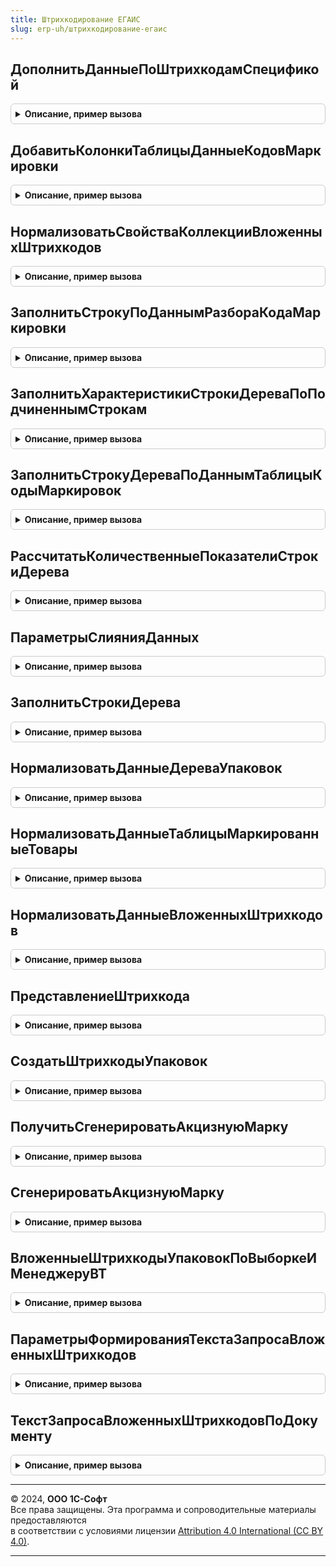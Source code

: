 ```yaml
---
title: Штрихкодирование ЕГАИС
slug: erp-uh/штрихкодирование-егаис
---
```



## ДополнитьДанныеПоШтрихкодамСпецификой
<details style="margin: 1em 0; padding: 0.5em; border: 1px solid #ccc; border-radius: 6px;">

<summary style="font-weight: bold; cursor: pointer;">Описание, пример вызова</summary>

```bsl

// Дополняет базовые данные по штрихкодам спецификой алкогольной продукции.
//
// Параметры:
//  ДанныеПоШтрихкодам - см. ШтрихкодированиеОбщегоНазначенияИС.ИнициализацияДанныхПоШтрихкодам
//  ПараметрыСканирования - см. ШтрихкодированиеОбщегоНазначенияИСКлиент.ПараметрыСканирования
//  ПараметрыДополнения   - Неопределено - Поддержка обратной совместимости.
//                        - см. ШтрихкодированиеОбщегоНазначенияИС.ПараметрыДополненияВложенныхШтрихкодовУпаковок.
Процедура ДополнитьДанныеПоШтрихкодамСпецификой(ДанныеПоШтрихкодам, ПараметрыСканирования, ПараметрыДополнения = Неопределено) Экспорт
```

Пример вызова
```bsl
ШтрихкодированиеЕГАИС.ДополнитьДанныеПоШтрихкодамСпецификой(ДанныеПоШтрихкодам, ПараметрыСканирования, ПараметрыДополнения);
```
</details>

## ДобавитьКолонкиТаблицыДанныеКодовМаркировки
<details style="margin: 1em 0; padding: 0.5em; border: 1px solid #ccc; border-radius: 6px;">

<summary style="font-weight: bold; cursor: pointer;">Описание, пример вызова</summary>

```bsl

Процедура ДобавитьКолонкиТаблицыДанныеКодовМаркировки(ДанныеПоШтрихкодам, ПараметрыСканирования = Неопределено, ДанныеКодовМаркировки = Неопределено, ТребуетсяЧастичноеВыбытие = Неопределено) Экспорт
```

Пример вызова
```bsl
ШтрихкодированиеЕГАИС.ДобавитьКолонкиТаблицыДанныеКодовМаркировки(ДанныеПоШтрихкодам, ПараметрыСканирования, ДанныеКодовМаркировки, ТребуетсяЧастичноеВыбытие);
```
</details>

## НормализоватьСвойстваКоллекцииВложенныхШтрихкодов
<details style="margin: 1em 0; padding: 0.5em; border: 1px solid #ccc; border-radius: 6px;">

<summary style="font-weight: bold; cursor: pointer;">Описание, пример вызова</summary>

```bsl

// Дополняет свойства таблицы значений - "МаркированныеТовары" или дерево значение - "ДеревоУпаковок" колонками,
// специфичными для табачной продукции.
//
// Возвращаемое значение:
//  Массив Из Строка - Добавленные колонки
//
// Параметры:
//  Коллекция - ТаблицаЗначений, ДеревоЗначений - "МаркированныеТовары" или "ДеревоУпаковок"
//  ПараметрыСканирования - См. ШтрихкодированиеОбщегоНазначенияИС.ПараметрыСканирования
Функция НормализоватьСвойстваКоллекцииВложенныхШтрихкодов(Коллекция, ПараметрыСканирования = Неопределено) Экспорт
```

Пример вызова
```bsl
Результат = ШтрихкодированиеЕГАИС.НормализоватьСвойстваКоллекцииВложенныхШтрихкодов(Коллекция, ПараметрыСканирования);
```
</details>

## ЗаполнитьСтрокуПоДаннымРазбораКодаМаркировки
<details style="margin: 1em 0; padding: 0.5em; border: 1px solid #ccc; border-radius: 6px;">

<summary style="font-weight: bold; cursor: pointer;">Описание, пример вызова</summary>

```bsl

Процедура ЗаполнитьСтрокуПоДаннымРазбораКодаМаркировки(СтрокаДанных, СтрокаДанныхДополнительно, ПараметрыСканирования) Экспорт
```

Пример вызова
```bsl
ШтрихкодированиеЕГАИС.ЗаполнитьСтрокуПоДаннымРазбораКодаМаркировки(СтрокаДанных, СтрокаДанныхДополнительно, ПараметрыСканирования) 
```
</details>

## ЗаполнитьХарактеристикиСтрокиДереваПоПодчиненнымСтрокам
<details style="margin: 1em 0; padding: 0.5em; border: 1px solid #ccc; border-radius: 6px;">

<summary style="font-weight: bold; cursor: pointer;">Описание, пример вызова</summary>

```bsl

Процедура ЗаполнитьХарактеристикиСтрокиДереваПоПодчиненнымСтрокам(СтрокаДерева, СтрокаДанных) Экспорт
```

Пример вызова
```bsl
ШтрихкодированиеЕГАИС.ЗаполнитьХарактеристикиСтрокиДереваПоПодчиненнымСтрокам(СтрокаДерева, СтрокаДанных));
```
</details>

## ЗаполнитьСтрокуДереваПоДаннымТаблицыКодыМаркировок
<details style="margin: 1em 0; padding: 0.5em; border: 1px solid #ccc; border-radius: 6px;">

<summary style="font-weight: bold; cursor: pointer;">Описание, пример вызова</summary>

```bsl

Процедура ЗаполнитьСтрокуДереваПоДаннымТаблицыКодыМаркировок(СтрокаДерева, СтрокаДанных, ПараметрыЗаполнения) Экспорт
```

Пример вызова
```bsl
ШтрихкодированиеЕГАИС.ЗаполнитьСтрокуДереваПоДаннымТаблицыКодыМаркировок(СтрокаДерева, СтрокаДанных, ПараметрыЗаполнения));
```
</details>

## РассчитатьКоличественныеПоказателиСтрокиДерева
<details style="margin: 1em 0; padding: 0.5em; border: 1px solid #ccc; border-radius: 6px;">

<summary style="font-weight: bold; cursor: pointer;">Описание, пример вызова</summary>

```bsl

// Выполняет расчет количественных показателей строки дерева.
//
// Параметры:
//  СтрокаДерева - СтрокаДереваЗначений - Строка дерева упаковок.
Процедура РассчитатьКоличественныеПоказателиСтрокиДерева(СтрокаДерева, СтрокаДанных, ПараметрыЗаполнения) Экспорт
```

Пример вызова
```bsl
ШтрихкодированиеЕГАИС.РассчитатьКоличественныеПоказателиСтрокиДерева(СтрокаДерева, СтрокаДанных, ПараметрыЗаполнения));
```
</details>

## ПараметрыСлиянияДанных
<details style="margin: 1em 0; padding: 0.5em; border: 1px solid #ccc; border-radius: 6px;">

<summary style="font-weight: bold; cursor: pointer;">Описание, пример вызова</summary>

```bsl

// Вынести в модуль
Процедура ПараметрыСлиянияДанных(ПараметрыЗаполнения, Приемник, Источник) Экспорт
```

Пример вызова
```bsl
ШтрихкодированиеЕГАИС.ПараметрыСлиянияДанных(ПараметрыЗаполнения, Приемник, Источник) 
```
</details>

## ЗаполнитьСтрокиДерева
<details style="margin: 1em 0; padding: 0.5em; border: 1px solid #ccc; border-radius: 6px;">

<summary style="font-weight: bold; cursor: pointer;">Описание, пример вызова</summary>

```bsl

// Заполняет строки дерева упаковок данными специфичными для обувной продукции.
//
// Параметры:
//  СтрокаВерхнегоУровня - СтрокаДереваЗначений - Строки дерева упаковок.
//  ПараметрыЗаполнения - См. ШтрихкодированиеОбщегоНазначенияИС.ИнициализацияТаблицыДанныхКодовМаркировки.
//  УпаковкаВерхнегоУровня - СтрокаДереваЗначений - Самая верхняя строка иерархии дерева упаковок.
//  ЭтоПервыйУровень - Булево - Истина, если это верхний уровень дерева.
Процедура ЗаполнитьСтрокиДерева(СтрокаВерхнегоУровня, ПараметрыЗаполнения, Экспорт
```

Пример вызова
```bsl
ШтрихкодированиеЕГАИС.ЗаполнитьСтрокиДерева(СтрокаВерхнегоУровня, ПараметрыЗаполнения, );
```
</details>

## НормализоватьДанныеДереваУпаковок
<details style="margin: 1em 0; padding: 0.5em; border: 1px solid #ccc; border-radius: 6px;">

<summary style="font-weight: bold; cursor: pointer;">Описание, пример вызова</summary>

```bsl

// Дополняет дерево упаковок колонками, специфичными для табачной продукции. Заполняет значения специфичных колонок.
//
// Параметры:
//  ДеревоУпаковок - ДеревоЗначений - Дерево упаковок, построенное в соответствие с хранением в справочнике ШтрихкодыУпаковок.
//  ПараметрыСканирования - (См. ШтрихкодированиеОбщегоНазначенияИСКлиент.ПараметрыСканирования).
//  ДанныеКодовМаркировки - (См. ШтрихкодированиеОбщегоНазначенияИС.ИнициализацияТаблицыДанныхКодовМаркировки).
//  ТолькоПересчетНоменклатурыИКоличества - Булево -
//  ЗаполнятьСтрокиДерева                 - Булево -
Процедура НормализоватьДанныеДереваУпаковок(ДеревоУпаковок, ПараметрыСканирования, ДанныеКодовМаркировки = Неопределено, ТолькоПересчетНоменклатурыИКоличества = Ложь, ЗаполнятьСтрокиДерева = Ложь) Экспорт
```

Пример вызова
```bsl
ШтрихкодированиеЕГАИС.НормализоватьДанныеДереваУпаковок(ДеревоУпаковок, ПараметрыСканирования, ДанныеКодовМаркировки, ТолькоПересчетНоменклатурыИКоличества, ЗаполнятьСтрокиДерева);
```
</details>

## НормализоватьДанныеТаблицыМаркированныеТовары
<details style="margin: 1em 0; padding: 0.5em; border: 1px solid #ccc; border-radius: 6px;">

<summary style="font-weight: bold; cursor: pointer;">Описание, пример вызова</summary>

```bsl

// Дополняет таблицу значений "Маркированные товары" свойствами специфичными для табачной продукции и заполняет
// на основании данных - "Дерева упаковок".
//
// Параметры:
//  ДеревоУпаковок - ДеревоЗначений - Дерево упаковок, построенное в соответствие с хранением в справочнике ШтрихкодыУпаковок.
//  МаркированныеТовары - ТаблицаЗначений - Таблица с маркируемой продукцией.
//  ПараметрыСканирования - см. ШтрихкодированиеОбщегоНазначенияИСКлиент.ПараметрыСканирования
Процедура НормализоватьДанныеТаблицыМаркированныеТовары(ДеревоУпаковок, МаркированныеТовары, ПараметрыСканирования = Неопределено) Экспорт
```

Пример вызова
```bsl
ШтрихкодированиеЕГАИС.НормализоватьДанныеТаблицыМаркированныеТовары(ДеревоУпаковок, МаркированныеТовары, ПараметрыСканирования);
```
</details>

## НормализоватьДанныеВложенныхШтрихкодов
<details style="margin: 1em 0; padding: 0.5em; border: 1px solid #ccc; border-radius: 6px;">

<summary style="font-weight: bold; cursor: pointer;">Описание, пример вызова</summary>

```bsl

// Дополняет входящие в состав "Вложенных штрихкодов" коллекции - "Дерево упаковок" и "Маркированные товары" свойствами
// специфичными для табачной продукции и заполняет на основании данных - "Специфика штрихкодов".
//
// Параметры:
//  ВложенныеШтрихкоды - Структура - Включает в себя таблицу значений "Маркированные товары" и "Дерево упаковок".
//  ПараметрыСканирования - (См. ШтрихкодированиеОбщегоНазначенияИСКлиент.ПараметрыСканирования)
//  ДанныеКодовМаркировки - (См. ШтрихкодированиеОбщегоНазначенияИС.ИнициализацияТаблицыДанныхКодовМаркировки).
// ТребуетсяЧастичноеВыбытие - Булево -
Процедура НормализоватьДанныеВложенныхШтрихкодов(ВложенныеШтрихкоды, ПараметрыСканирования, ДанныеКодовМаркировки = Неопределено, ТребуетсяЧастичноеВыбытие = Неопределено) Экспорт
```

Пример вызова
```bsl
ШтрихкодированиеЕГАИС.НормализоватьДанныеВложенныхШтрихкодов(ВложенныеШтрихкоды, ПараметрыСканирования, ДанныеКодовМаркировки, ТребуетсяЧастичноеВыбытие);
```
</details>

## ПредставлениеШтрихкода
<details style="margin: 1em 0; padding: 0.5em; border: 1px solid #ccc; border-radius: 6px;">

<summary style="font-weight: bold; cursor: pointer;">Описание, пример вызова</summary>

```bsl

// Возвращает сокращенное представление штрихкода маркируемой продукции.
//
// Параметры:
// 	Штрихкод - Строка - Штрихкод строкой.
// 	ТипШтрихкода - ПеречислениеСсылка.ТипыШтрихкодов - Тип штрихкода.
// 	ВидУпаковки - ПеречислениеСсылка.ВидыУпаковокИС - Вид упаковоки.
// Возвращаемое значение:
// 	Строка - Краткое представление штрихкода маркируемой продукции.
Функция ПредставлениеШтрихкода(Штрихкод, ТипШтрихкода, ВидУпаковки) Экспорт
```

Пример вызова
```bsl
Результат = ШтрихкодированиеЕГАИС.ПредставлениеШтрихкода(Штрихкод, ТипШтрихкода, ВидУпаковки) 
```
</details>

## СоздатьШтрихкодыУпаковок
<details style="margin: 1em 0; padding: 0.5em; border: 1px solid #ccc; border-radius: 6px;">

<summary style="font-weight: bold; cursor: pointer;">Описание, пример вызова</summary>

```bsl

// Создает элементы справочника ШтрихкодыУпаковокТоваров.
//
// Параметры:
//  ДеревоУпаковок - ДеревоЗначений - дерево упаковок.
//  ШтрихкодыУпаковок - ТаблицаЗначений - таблица штрихкодов упаковок и их хеш-сумм.
//  РассчитыватьДанные - Булево - выполнять расчет данных о товарах и справках 2 дерева упаковок.
//  Грузополучатель - СправочникСсылка.КлассификаторОрганизацийЕГАИС - Организация ЕГАИС для записи статусов новых акцизных марок.
//  КэшСтатусовУказанияСерий - Соответствие из КлючИЗначение - кэш статусов указания серий номенклатуры
// Возвращаемое значение:
//   Структура - результат обработки:
//   * ВложенныеШтрихкодыУпаковок - Массив из СправочникСсылка.ШтрихкодыУпаковокТоваров - вложенные в текущую упаковку штриховые коды.
//   * ХешСумма - Строка - расчитанная хеш-сумма упаковки.
//   Неопределено - создание упаковок не требуется.
Функция СоздатьШтрихкодыУпаковок(ДеревоУпаковок, ШтрихкодыУпаковок = Неопределено, Экспорт
```

Пример вызова
```bsl
Результат = ШтрихкодированиеЕГАИС.СоздатьШтрихкодыУпаковок(ДеревоУпаковок, ШтрихкодыУпаковок, );
```
</details>

## ПолучитьСгенерироватьАкцизнуюМарку
<details style="margin: 1em 0; padding: 0.5em; border: 1px solid #ccc; border-radius: 6px;">

<summary style="font-weight: bold; cursor: pointer;">Описание, пример вызова</summary>

```bsl

// В данной функции выполняется поиск элемента справочника "ШтрихкодыУпаковокТоваров" по коду акцизной марки, если
//    элемент справочника найти не удалось - будет создан новый элемент.
//
// Параметры:
//  КодАкцизнойМарки - Строка - Код марки алкогольной продукции.
//  Номенклатура - ОпределяемыйТип.Номенклатура - ссылка на элемент номенклатуры.
//  Характеристика - ОпределяемыйТип.ХарактеристикаНоменклатуры - ссылка на элемент характеристики.
//  Серия - Неопределено, ОпределяемыйТип.СерияНоменклатуры - ссылка на элемент серия.
//  ЗаписьПриОбновленииИБ - Булево - Истина, если запись происходит при обновлении ИБ.
// Возвращаемое значение:
//  СправочникСсылка.ШтрихкодыУпаковокТоваров - Описание
Функция ПолучитьСгенерироватьАкцизнуюМарку(КодАкцизнойМарки, Номенклатура, Характеристика, Серия = Неопределено, ЗаписьПриОбновленииИБ = ЛОЖЬ) Экспорт
```

Пример вызова
```bsl
Результат = ШтрихкодированиеЕГАИС.ПолучитьСгенерироватьАкцизнуюМарку(КодАкцизнойМарки, Номенклатура, Характеристика, Серия, ЗаписьПриОбновленииИБ);
```
</details>

## СгенерироватьАкцизнуюМарку
<details style="margin: 1em 0; padding: 0.5em; border: 1px solid #ccc; border-radius: 6px;">

<summary style="font-weight: bold; cursor: pointer;">Описание, пример вызова</summary>

```bsl

// Создает элемент справочника "Штрихкоды упаковок" по данным акцизной марки.
//
// Параметры:
//  КодАкцизнойМарки - Строка - Код марки алкогольной продукции.
//  Номенклатура - ОпределяемыйТип.Номенклатура - ссылка на элемент номенклатуры.
//  Характеристика - ОпределяемыйТип.ХарактеристикаНоменклатуры - ссылка на элемент характеристики.
//  Серия - Неопределено, ОпределяемыйТип.СерияНоменклатуры - ссылка на элемент серия.
//  ЗаписьПриОбновленииИБ - Булево - Истина, если запись происходит при обновлении ИБ.
// Возвращаемое значение:
//  СправочникСсылка.ШтрихкодыУпаковокТоваров - Ссылка на созданный элемент справочника.
Функция СгенерироватьАкцизнуюМарку(КодАкцизнойМарки, Номенклатура, Характеристика, Серия = Неопределено, ЗаписьПриОбновленииИБ = ЛОЖЬ) Экспорт
```

Пример вызова
```bsl
Результат = ШтрихкодированиеЕГАИС.СгенерироватьАкцизнуюМарку(КодАкцизнойМарки, Номенклатура, Характеристика, Серия, ЗаписьПриОбновленииИБ);
```
</details>

## ВложенныеШтрихкодыУпаковокПоВыборкеИМенеджеруВТ
<details style="margin: 1em 0; padding: 0.5em; border: 1px solid #ccc; border-radius: 6px;">

<summary style="font-weight: bold; cursor: pointer;">Описание, пример вызова</summary>

```bsl

// Формирует коллекции: «ДеревоУпаковок» и «МаркированныеТовары».
// Данные собираются на основании информации справочника «ШтрихкодыУпаковок».
//
// Параметры:
//  ВыборкаПерваяИтерация - ВыборкаИзРезультатаЗапроса - первая итерации выборки.
//  МенеджерВременныхТаблиц - МенеджерВременныхТаблиц - Менеджер временных таблиц.
// Возвращаемое значение:
//  Структура - Описание:
// * МаркированныеТовары - ТаблицаЗначений - Таблица, содержащая товары, подлежащие маркировке.
// * ДеревоУпаковок - ДеревоЗначений - Дерево упаковок, построенное в соответствие с хранением в справочнике ШтрихкодыУпаковок.
Функция ВложенныеШтрихкодыУпаковокПоВыборкеИМенеджеруВТ(ВыборкаПерваяИтерация, МенеджерВременныхТаблиц) Экспорт
```

Пример вызова
```bsl
Результат = ШтрихкодированиеЕГАИС.ВложенныеШтрихкодыУпаковокПоВыборкеИМенеджеруВТ(ВыборкаПерваяИтерация, МенеджерВременныхТаблиц) 
```
</details>

## ПараметрыФормированияТекстаЗапросаВложенныхШтрихкодов
<details style="margin: 1em 0; padding: 0.5em; border: 1px solid #ccc; border-radius: 6px;">

<summary style="font-weight: bold; cursor: pointer;">Описание, пример вызова</summary>

```bsl

// Возвращает структуру параметров, на основании которых будет формироваться запрос получения вложенных штрихкодов.
//
// Возвращаемое значение:
//  Структура - Описание:
// * ИмяТабЧастиАкцизныхМарок - Строка - Наименование табличной части, где хранятся Акцизные марки.
// * ЗаполнитьСправки2ИзРегистра - Булево - Истина, если необходимо брать справки 2 из регистра сведений
//  Акцизные марки ЕГАИС.
// * ИмяВременнойТаблицы - Строка - Имя временной таблицы, на основании которой будут получены данные.
// * ИмяПоляАлкогольнаяПродукция - Строка - Наименование реквизита табличной части, где хранится значение Алкогольная
//  продукция.
// * ИмяПоляОрганизацияЕГАИС - Строка - Наименование реквизита, где хранится значение Организация ЕГАИС.
// * ИспользоватьИдентификаторСтроки - Булево - Истина, в том случае, используется идентификатор строк для связи между
//	 табличной частью с товарами и табличной частью с акцизными марками.
// * ДокументСсылка - Неопределено - Ссылка на документ, для которого необходимо получить данные по штрихкодам упаковок.
// * ОрганизацияЕГАИС - СправочникСсылка.КлассификаторОрганизацийЕГАИС, Неопределено - организация ЕГАИС из классификатора
// * ИмяКолонкиСвязи - Строка - Если акцизные марки хранятся в отдельной табличной части и связь осуществляется по колонке-ключу -
//      требуется указать имя колонки, по которой осуществляется связь между табличными частями Товары и табличной частью, где хранятся
//      акцизные марки. По умолчанию "ИдентификаторСтроки".
Функция ПараметрыФормированияТекстаЗапросаВложенныхШтрихкодов() Экспорт
```

Пример вызова
```bsl
Результат = ШтрихкодированиеЕГАИС.ПараметрыФормированияТекстаЗапросаВложенныхШтрихкодов() 
```
</details>

## ТекстЗапросаВложенныхШтрихкодовПоДокументу
<details style="margin: 1em 0; padding: 0.5em; border: 1px solid #ccc; border-radius: 6px;">

<summary style="font-weight: bold; cursor: pointer;">Описание, пример вызова</summary>

```bsl

// Формирует текст запроса для получения вложенных штрихкодов по документу.
//
// Параметры:
//  ПараметрыФормированияТекстаЗапроса - (См. ПараметрыФормированияТекстаЗапросаВложенныхШтрихкодов).
//
// Возвращаемое значение:
//  Строка - Текст запроса.
Функция ТекстЗапросаВложенныхШтрихкодовПоДокументу(ПараметрыФормированияТекстаЗапроса) Экспорт
```

Пример вызова
```bsl
Результат = ШтрихкодированиеЕГАИС.ТекстЗапросаВложенныхШтрихкодовПоДокументу(ПараметрыФормированияТекстаЗапроса) 
```
</details>

---

© 2024, **ООО 1С-Софт**  
Все права защищены. Эта программа и сопроводительные материалы предоставляются  
в соответствии с условиями лицензии [Attribution 4.0 International (CC BY 4.0)](https://creativecommons.org/licenses/by/4.0/legalcode).

---
